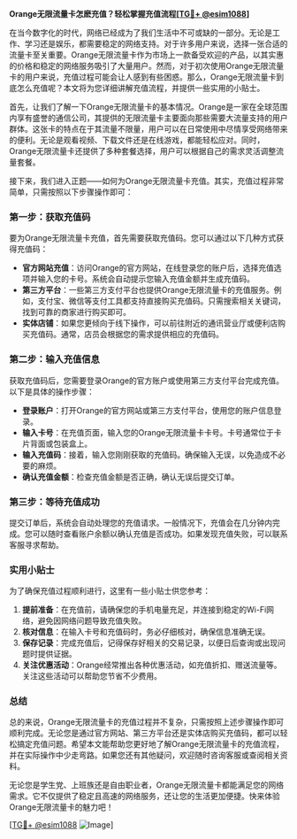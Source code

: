 **Orange无限流量卡怎麽充值？轻松掌握充值流程[[TG💪+ @esim1088](https://t.me/s/esim1088)]**

在当今数字化的时代，网络已经成为了我们生活中不可或缺的一部分。无论是工作、学习还是娱乐，都需要稳定的网络支持。对于许多用户来说，选择一张合适的流量卡至关重要。Orange无限流量卡作为市场上一款备受欢迎的产品，以其实惠的价格和稳定的网络服务吸引了大量用户。然而，对于初次使用Orange无限流量卡的用户来说，充值过程可能会让人感到有些困惑。那么，Orange无限流量卡到底怎么充值呢？本文将为您详细讲解充值流程，并提供一些实用的小贴士。

首先，让我们了解一下Orange无限流量卡的基本情况。Orange是一家在全球范围内享有盛誉的通信公司，其提供的无限流量卡主要面向那些需要大流量支持的用户群体。这张卡的特点在于其流量不限量，用户可以在日常使用中尽情享受网络带来的便利。无论是观看视频、下载文件还是在线游戏，都能轻松应对。同时，Orange无限流量卡还提供了多种套餐选择，用户可以根据自己的需求灵活调整流量套餐。

接下来，我们进入正题——如何为Orange无限流量卡充值。其实，充值过程非常简单，只需按照以下步骤操作即可：

### 第一步：获取充值码

要为Orange无限流量卡充值，首先需要获取充值码。您可以通过以下几种方式获得充值码：
- **官方网站充值**：访问Orange的官方网站，在线登录您的账户后，选择充值选项并输入您的卡号。系统会自动提示您输入充值金额并生成充值码。
- **第三方平台**：一些第三方支付平台也提供Orange无限流量卡的充值服务。例如，支付宝、微信等支付工具都支持直接购买充值码。只需搜索相关关键词，找到可靠的商家进行购买即可。
- **实体店铺**：如果您更倾向于线下操作，可以前往附近的通讯营业厅或便利店购买充值码。通常，店员会根据您的需求提供相应的充值码。

### 第二步：输入充值信息

获取充值码后，您需要登录Orange的官方账户或使用第三方支付平台完成充值。以下是具体的操作步骤：
- **登录账户**：打开Orange的官方网站或第三方支付平台，使用您的账户信息登录。
- **输入卡号**：在充值页面，输入您的Orange无限流量卡卡号。卡号通常位于卡片背面或包装盒上。
- **输入充值码**：接着，输入您刚刚获取的充值码。确保输入无误，以免造成不必要的麻烦。
- **确认充值金额**：检查充值金额是否正确，确认无误后提交订单。

### 第三步：等待充值成功

提交订单后，系统会自动处理您的充值请求。一般情况下，充值会在几分钟内完成。您可以随时查看账户余额以确认充值是否成功。如果发现充值失败，可以联系客服寻求帮助。

### 实用小贴士

为了确保充值过程顺利进行，这里有一些小贴士供您参考：
1. **提前准备**：在充值前，请确保您的手机电量充足，并连接到稳定的Wi-Fi网络，避免因网络问题导致充值失败。
2. **核对信息**：在输入卡号和充值码时，务必仔细核对，确保信息准确无误。
3. **保存记录**：完成充值后，记得保存好相关的交易记录，以便日后查询或出现问题时提供证据。
4. **关注优惠活动**：Orange经常推出各种优惠活动，如充值折扣、赠送流量等。关注这些活动可以帮助您节省不少费用。

### 总结

总的来说，Orange无限流量卡的充值过程并不复杂，只需按照上述步骤操作即可顺利完成。无论您是通过官方网站、第三方平台还是实体店购买充值码，都可以轻松搞定充值问题。希望本文能帮助您更好地了解Orange无限流量卡的充值流程，并在实际操作中少走弯路。如果您还有其他疑问，欢迎随时咨询客服或查阅相关资料。

无论您是学生党、上班族还是自由职业者，Orange无限流量卡都能满足您的网络需求。它不仅提供了稳定且高速的网络服务，还让您的生活更加便捷。快来体验Orange无限流量卡的魅力吧！

[[TG💪+ @esim1088](https://t.me/s/esim1088) ![Image](https://i.postimg.cc/4NQfJmqS/Snipaste-2025-05-13-00-14-12.png)]